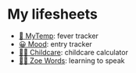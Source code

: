 # My lifesheets

- [🤒 MyTemp](mytemp): fever tracker
- [😀 Mood](mood): entry tracker
- [👶🏼 Childcare](childcare): childcare calculator
- [👶🏼 Zoe Words](zoe-words): learning to speak
